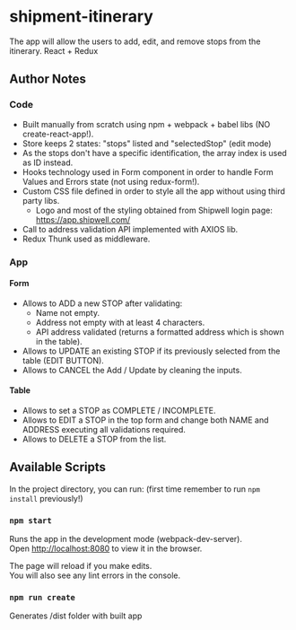 # shipment-itinerary
The app will allow the users to add, edit, and remove stops from the itinerary. React + Redux

## Author Notes

### Code

* Built manually from scratch using npm + webpack + babel libs (NO create-react-app!).
* Store keeps 2 states: "stops" listed and "selectedStop" (edit mode)
* As the stops don't have a specific identification, the array index is used as ID instead.
* Hooks technology used in Form component in order to handle Form Values and Errors state (not using redux-form!).
* Custom CSS file defined in order to style all the app without using third party libs.
  - Logo and most of the styling obtained from Shipwell login page: https://app.shipwell.com/
* Call to address validation API implemented with AXIOS lib.
* Redux Thunk used as middleware.

### App

#### Form
* Allows to ADD a new STOP after validating:
  - Name not empty.
  - Address not empty with at least 4 characters.
  - API address validated (returns a formatted address which is shown in the table).
* Allows to UPDATE an existing STOP if its previously selected from the table (EDIT BUTTON).
* Allows to CANCEL the Add / Update by cleaning the inputs.

#### Table
* Allows to set a STOP as COMPLETE / INCOMPLETE.
* Allows to EDIT a STOP in the top form and change both NAME and ADDRESS executing all validations required.
* Allows to DELETE a STOP from the list.

## Available Scripts

In the project directory, you can run: (first time remember to run `npm install` previously!)

### `npm start`

Runs the app in the development mode (webpack-dev-server).<br>
Open [http://localhost:8080](http://localhost:8080) to view it in the browser.

The page will reload if you make edits.<br>
You will also see any lint errors in the console.

### `npm run create`

Generates /dist folder with built app